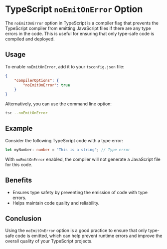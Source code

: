 # TypeScript `noEmitOnError` Option

The `noEmitOnError` option in TypeScript is a compiler flag that prevents the TypeScript compiler from emitting JavaScript files if there are any type errors in the code. This is useful for ensuring that only type-safe code is compiled and deployed.

## Usage

To enable `noEmitOnError`, add it to your `tsconfig.json` file:

```json
{
    "compilerOptions": {
        "noEmitOnError": true
    }
}
```

Alternatively, you can use the command line option:

```sh
tsc --noEmitOnError
```

## Example

Consider the following TypeScript code with a type error:

```typescript
let myNumber: number = "This is a string"; // Type error
```

With `noEmitOnError` enabled, the compiler will not generate a JavaScript file for this code.

## Benefits

- Ensures type safety by preventing the emission of code with type errors.
- Helps maintain code quality and reliability.

## Conclusion

Using the `noEmitOnError` option is a good practice to ensure that only type-safe code is emitted, which can help prevent runtime errors and improve the overall quality of your TypeScript projects.